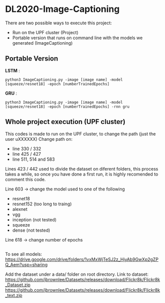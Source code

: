 # DL2020-Image-Captioning

There are two possible ways to execute this project:
 - Run on the UPF cluster (Project)
 - Portable version that runs on command line with the models we generated (ImageCaptioning)

## Portable Version
**LSTM** : 

`python3 ImageCaptioning.py -image [image name] -model [squeeze/resnet18] -epoch [numberTrainedEpochs]`

**GRU**  : 

`python3 ImageCaptioning.py -image [image name] -model [squeeze/resnet18] -epoch [numberTrainedEpochs] -rnn gru`

## Whole project execution (UPF cluster)
This codes is made to run on the UPF cluster, to change the path (just the user uXXXXXX)
Change path on: 
 - line 330 / 332
 - line 425 / 427
 - line 511, 514 and 583 

Lines 423 / 442 used to divide the dataset on diferent folders, this process takes a while, so once you have done a first
run, it is highly recomended to comment this code. 

Line 603 -> change the model used to one of the following 
 - resnet18
 - resnet152 (too long to traing)
 - alexnet
 - vgg
 - inception (not tested)
 - squeeze
 - dense (not tested)

Line 618 -> change number of epochs

##

To see all models:
https://drive.google.com/drive/folders/1vxMxWjTeSJ2z_HjyAb9GwXp2gZPQ_Aem?usp=sharing

Add the dataset under a data/ folder on root directory. Link to dataset:
https://github.com/jbrownlee/Datasets/releases/download/Flickr8k/Flickr8k_Dataset.zip
https://github.com/jbrownlee/Datasets/releases/download/Flickr8k/Flickr8k_text.zip
